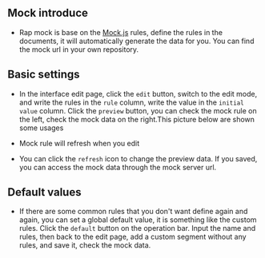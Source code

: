 ## Mock introduce
- Rap mock is base on the [Mock.js](http://mockjs.com/examples.html) rules, define the rules in the documents, it will automatically generate the data for you. You can find the mock url in your own repository.

<code src="./component/mock_path.tsx" inline=true></code>

## Basic settings
- In the interface edit page, click the `edit` button, switch to the edit mode, and write the rules in the `rule` column, write the value in the `initial value` column. Click the `preview` button, you can check the mock rule on the left, check the mock data on the right.This picture below are shown some usages
<code src="./component/usages.tsx" inline=true></code>

- Mock rule will refresh when you edit
- You can click the `refresh` icon to change the preview data. If you saved, you can access the mock data through the mock server url.

<code src="./component/data_mock.tsx" inline=true></code>
## Default values

- If there are some common rules that you don't want define again and again, you can set a global default value, it is something like the custom rules. Click the `default` button on the operation bar.
Input the name and rules, then back to the edit page, add a custom segment without any rules, and save it, check the mock data.

<code src="./component/default.tsx" inline=true></code>

<code src="./component/setting.tsx" inline=true></code>

<code src="./component/project.tsx" inline=true></code>

<code src="./component/request.tsx" inline=true></code>



